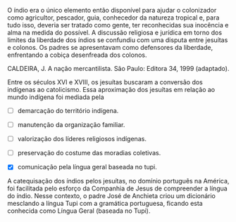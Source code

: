 

O índio era o único elemento então disponível para ajudar o colonizador como agricultor, pescador, guia, conhecedor da natureza tropical e, para tudo isso, deveria ser tratado como gente, ter reconhecidas sua inocência e alma na medida do possível. A discussão religiosa e jurídica em torno dos limites da liberdade dos índios se confundiu com uma disputa entre jesuítas e colonos. Os padres se apresentavam como defensores da liberdade, enfrentando a cobiça desenfreada dos colonos.

CALDEIRA, J. A nação mercantilista. São Paulo: Editora 34, 1999 (adaptado).

Entre os séculos XVI e XVIII, os jesuítas buscaram a conversão dos indígenas ao catolicismo. Essa aproximação dos jesuítas em relação ao mundo indígena foi mediada pela



- [ ] demarcação do território indígena.
- [ ] manutenção da organização familiar.
- [ ] valorização dos líderes religiosos indígenas.
- [ ] preservação do costume das moradias coletivas.
- [x] comunicação pela língua geral baseada no tupi.


A catequisação dos índios pelos jesuítas, no domínio português na América, foi facilitada pelo esforço da Companhia de Jesus de compreender a língua do índio. Nesse contexto, o padre José de Anchieta criou um dicionário mesclando a língua Tupi com a gramática portuguesa, ficando esta conhecida como Língua Geral (baseada no Tupi).

        